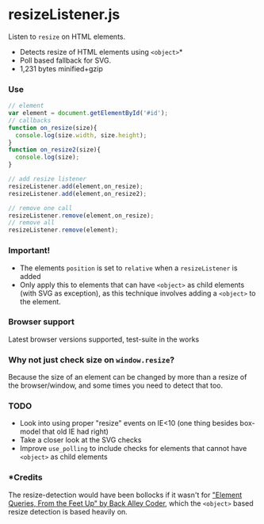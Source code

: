 resizeListener.js
==============

Listen to `resize` on HTML elements.
* Detects resize of HTML elements using `<object>`*
* Poll based fallback for SVG.
* 1,231 bytes minified+gzip

### Use
```javascript
// element
var element = document.getElementById('#id');
// callbacks
function on_resize(size){
  console.log(size.width, size.height);
}
function on_resize2(size){
  console.log(size);
}

// add resize listener
resizeListener.add(element,on_resize);
resizeListener.add(element,on_resize2);

// remove one call
resizeListener.remove(element,on_resize);
// remove all
resizeListener.remove(element);
```

### Important!
* The elements `position` is set to `relative` when a `resizeListener` is added
* Only apply this to elements that can have `<object>` as child elements (with SVG as exception), as this technique involves adding a `<object>` to the element.

### Browser support
Latest browser versions supported, test-suite in the works

### Why not just check size on `window.resize`?
Because the size of an element can be changed by more than a resize of the browser/window, and some times you need to detect that too.


### TODO
* Look into using proper "resize" events on IE<10 (one thing besides box-model that old IE had right)
* Take a closer look at the SVG checks
* Improve `use_polling` to include checks for elements that cannot have `<object>` as child elements

### *Credits
The resize-detection would have been bollocks if it wasn't for ["Element Queries, From the Feet Up" by Back Alley Coder](http://www.backalleycoder.com/2014/04/18/element-queries-from-the-feet-up/), which the `<object>` based resize detection is based heavily on.

